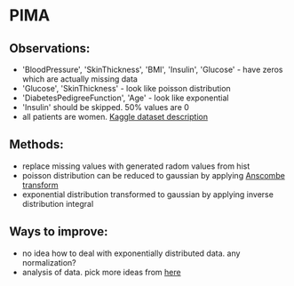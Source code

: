 PIMA
====

Observations:
------------

* 'BloodPressure', 'SkinThickness', 'BMI', 'Insulin', 'Glucose' - have zeros which are actually missing data
* 'Glucose', 'SkinThickness' - look like poisson distribution
* 'DiabetesPedigreeFunction', 'Age'  - look like exponential
* 'Insulin' should be skipped. 50% values are 0
* all patients are women. [Kaggle dataset description](https://www.kaggle.com/uciml/pima-indians-diabetes-database)

Methods:
-------

* replace missing values with generated radom values from hist
* poisson distribution can be reduced to gaussian by applying [Anscombe transform](https://en.wikipedia.org/wiki/Anscombe_transform)
* exponential distribution transformed to gaussian by applying inverse distribution integral

Ways to improve:
---------------

* no idea how to deal with exponentially distributed data. any normalization?
* analysis of data. pick more ideas from [here](https://easydsrp.com/posts/2018-11-06-diabetes-among-the-pima-indians-an-exploratory-analysis/)
